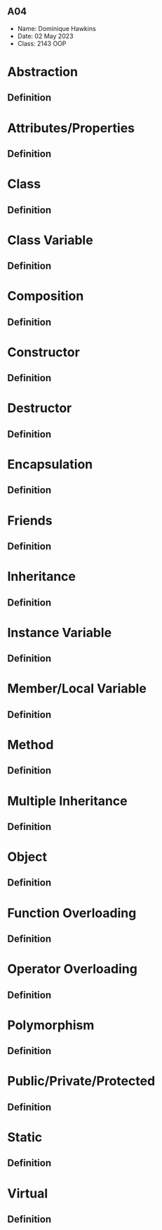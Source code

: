 ## A04

- Name: Dominique Hawkins
- Date: 02 May 2023
- Class: 2143 OOP

# Abstraction

## Definition

# Attributes/Properties

## Definition

# Class

## Definition

# Class Variable

## Definition

# Composition

## Definition

# Constructor

## Definition

# Destructor

## Definition

# Encapsulation

## Definition

# Friends

## Definition

# Inheritance

## Definition

# Instance Variable

## Definition

# Member/Local Variable

## Definition

# Method

## Definition

# Multiple Inheritance

## Definition

# Object

## Definition

# Function Overloading

## Definition

# Operator Overloading

## Definition

# Polymorphism

## Definition

# Public/Private/Protected

## Definition

# Static

## Definition

# Virtual

## Definition

